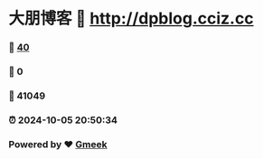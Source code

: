 # 大朋博客 :link: http://dpblog.cciz.cc 
### :page_facing_up: [40](http://dpblog.cciz.cc/tag.html) 
### :speech_balloon: 0 
### :hibiscus: 41049 
### :alarm_clock: 2024-10-05 20:50:34 
### Powered by :heart: [Gmeek](https://github.com/Meekdai/Gmeek)
